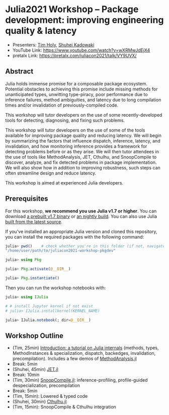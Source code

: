 # Julia2021 Workshop – Package development: improving engineering quality & latency

- Presenters: [Tim Holy](https://github.com/timholy), [Shuhei Kadowaki](https://github.com/aviatesk)
- YouTube Link: <https://www.youtube.com/watch?v=wXRMwJdEjX4>
- pretalx Link: <https://pretalx.com/juliacon2021/talk/VY9UVX/>

## Abstract

Julia holds immense promise for a composable package ecosystem. Potential obstacles to achieving this promise include missing methods for unanticipated types, unwitting type-piracy, poor performance due to inference failures, method ambiguities, and latency due to long compilation times and/or invalidation of previously-compiled code.

This workshop will tutor developers on the use of some recently-developed tools for detecting, diagnosing, and fixing such problems.

This workshop will tutor developers on the use of some of the tools available for improving package quality and reducing latency. We will begin by summarizing the factors that influence dispatch, inference, latency, and invalidation, and how monitoring inference provides a framework for detecting problems before or as they arise. We will then tutor attendees in the use of tools like MethodAnalysis, JET, Cthulhu, and SnoopCompile to discover, analyze, and fix detected problems in package implementation. We will also show how in addition to improving robustness, such steps can often streamline design and reduce latency.

This workshop is aimed at experienced Julia developers.

## Prerequisites

For this workshop, **we recommend you use Julia v1.7 or higher**.
You can download [a prebuilt v1.7 binary](https://julialang.org/downloads/#upcoming_release) or [an nightly build](https://julialang.org/downloads/nightlies/). You can also use Julia [built from the latest source](https://github.com/JuliaLang/julia#building-julia).

If you've installed an appropriate Julia version and cloned this repository, you can install the required packages with the following command:
```julia
julia> pwd()    # check whether you're in this folder (if not, navigate here with `cd`)
"/home/user/path/to/juliacon2021-workshop-pkgdev"

julia> using Pkg

julia> Pkg.activate(@__DIR__)

julia> Pkg.instantiate()
```

Then you can run the workshop notebooks with:
```julia
julia> using IJulia

# # install Jupyter kernel if not exist
# julia> IJulia.installkernel(KERNEL_NAME)

julia> IJulia.notebook(; dir=@__DIR__)
```

## Workshop Outline

- (Tim, 25min) [Introduction: a tutorial on Julia internals](./Introduction.ipynb) (methods, types, MethodInstances & specialization, dispatch, backedges, invalidation, precompilation).  Includes a few demos of [MethodAnalysis.jl](https://github.com/timholy/MethodAnalysis.jl)
- Break: 5min
- (Shuhei, 45min) [JET.jl](https://github.com/aviatesk/JET.jl)
- Break: 10min
- (Tim, 30min) [SnoopCompile.jl](https://github.com/timholy/SnoopCompile.jl): inference-profiling, profile-guided despecialization, precompilation
- Break: 5min
- (Tim, 15min): Lowered & typed code
- (Shuhei, 30min) [Cthulhu.jl](https://github.com/JuliaDebug/Cthulhu.jl)
- (Tim, 15min): SnoopCompile & Cthulhu integration
